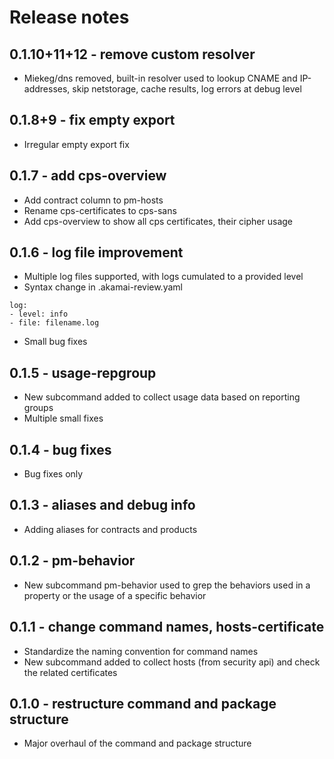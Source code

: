 # Release notes

## 0.1.10+11+12 - remove custom resolver
- Miekeg/dns removed, built-in resolver used to lookup CNAME and IP-addresses, skip netstorage, cache results, log errors at debug level

## 0.1.8+9 - fix empty export
- Irregular empty export fix

## 0.1.7 - add cps-overview
- Add contract column to pm-hosts
- Rename cps-certificates to cps-sans
- Add cps-overview to show all cps certificates, their cipher usage

## 0.1.6 - log file improvement
- Multiple log files supported, with logs cumulated to a provided level
- Syntax change in .akamai-review.yaml
```
log:
- level: info
- file: filename.log
```
- Small bug fixes

## 0.1.5 - usage-repgroup
- New subcommand added to collect usage data based on reporting groups
- Multiple small fixes

## 0.1.4 - bug fixes
- Bug fixes only

## 0.1.3 - aliases and debug info
- Adding aliases for contracts and products

## 0.1.2 - pm-behavior
- New subcommand pm-behavior used to grep the behaviors used in a property or the usage of a specific behavior

## 0.1.1 - change command names, hosts-certificate
- Standardize the naming convention for command names
- New subcommand added to collect hosts (from security api) and check the related certificates

## 0.1.0 - restructure command and package structure
- Major overhaul of the command and package structure